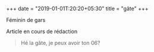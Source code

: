 +++
date = "2019-01-01T:20:20+05:30"
title = "gâte"
+++

Féminin de gars
<!--more-->
Article en cours de rédaction

> Hé la gâte, je peux avoir ton 06?